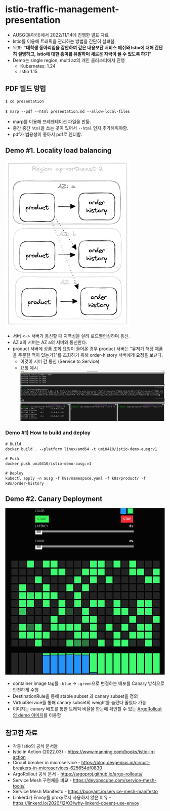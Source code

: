 # istio-traffic-management-presentation

* AUSG(동아리)에서 2022/11/14에 진행한 발표 자료
* Istio를 이용해 트래픽을 관리하는 방법을 간단히 살펴봄
* 목표: **"대학생 동아리임을 감안하여 깊은 내용보단 서비스 메쉬와 Istio에 대해 간단히 설명하고, Istio에 대한 흥미를 유발하며 새로운 자극이 될 수 있도록 하기"**
* Demo는 single region, multi az의 개인 클러스터에서 진행
  * Kubernetes: 1.24
  * Istio 1.15

## PDF 빌드 방법

```console
$ cd presentation

$ marp --pdf --html presentation.md --allow-local-files
```

* marp를 이용해 프레젠테이션 파일을 만듦.
* 중간 중간 `html`을 쓰는 곳이 있어서 `--html` 인자 추가해줘야함.
* pdf가 범용성이 좋아서 pdf로 렌더함.

## Demo #1. Locality load balancing

![](./presentation/assets/locality.png)

* 서버 <-> 서버가 통신할 때 지역성을 살려 로드밸런싱하며 통신.
* AZ a의 서버는 AZ a의 서버와 통신한다.
* product 서버에 상품 조회 요청이 들어온 경우 product 서버는 "유저가 해당 제품을 주문한 적이 있는가?"를 조회하기 위해 order-history 서버에게 요청을 보낸다.
  * 이것이 서버 간 통신 (Service to Service)
  * 요청 예시
    ![](./presentation/assets/with-locality-loadbalancing.png)


### Demo #1) How to build and deploy

```console
# Build
docker build . --platform linux/amd64 -t umi0410/istio-demo-ausg:v1
```

```console
# Push
docker push umi0410/istio-demo-ausg:v1
```

```console
# Deploy
kubectl apply -n ausg -f k8s/namespace.yaml -f k8s/product/ -f k8s/order-history
```

## Demo #2. Canary Deployment

![](./presentation/assets/canary-demo.png)
* container image tag를 `:blue` -> `:green`으로 변경하는 배포를 Canary 방식으로 안전하게 수행
* DestinationRule을 통해 stable subset 과 canary subset을 정의
* VirtualService를 통해 canary subset의 weight를 늘렸다 줄였다 가능
* 이미지는 canary 배포를 통한 트래픽 비율을 한눈에 확인할 수 있는 [ArgoRollout의 demo 이미지](https://hub.docker.com/r/argoproj/rollouts-demo/tags)를 이용함 

## 참고한 자료

* 각종 Istio의 공식 문서들
* Istio in Action (2022.03) - https://www.manning.com/books/istio-in-action
* Circuit breaker in microservice - https://blog.devgenius.io/circuit-breakers-in-microservices-625654df0830
* ArgoRollout 공식 문서 - https://argoproj.github.io/argo-rollouts/
* Service Mesh 구현체들 비교 - https://devopscube.com/service-mesh-tools/
* Service Mesh Manifesto - https://buoyant.io/service-mesh-manifesto
* Linkerd가 Envoy를 proxy로서 사용하지 않은 이유 - https://linkerd.io/2020/12/03/why-linkerd-doesnt-use-envoy